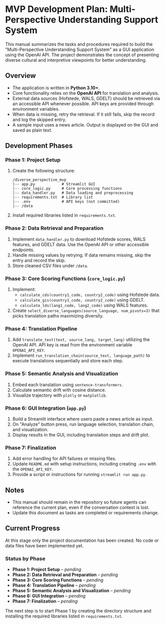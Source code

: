 # MVP Development Plan: Multi-Perspective Understanding Support System

This manual summarizes the tasks and procedures required to build the "Multi-Perspective Understanding Support System" as a GUI application using the OpenAI API. The project demonstrates the concept of presenting diverse cultural and interpretive viewpoints for better understanding.

## Overview

- The application is written in **Python 3.10+**.
- Core functionality relies on the **OpenAI API** for translation and analysis.
- External data sources (Hofstede, WALS, GDELT) should be retrieved via an accessible API whenever possible. API keys are provided through environment variables.
- When data is missing, retry the retrieval. If it still fails, skip the record and log the skipped entry.
- A sample input uses a news article. Output is displayed on the GUI and saved as plain text.

## Development Phases

### Phase 1: Project Setup
1. Create the following structure:
   ```
   /diverse_perspective_mvp
   |-- app.py            # Streamlit GUI
   |-- core_logic.py     # Core processing functions
   |-- data_handler.py   # Data loading and preprocessing
   |-- requirements.txt  # Library list
   |-- .env              # API keys (not committed)
   |-- /data
   ```
2. Install required libraries listed in `requirements.txt`.

### Phase 2: Data Retrieval and Preparation
1. Implement `data_handler.py` to download Hofstede scores, WALS features, and GDELT data. Use the OpenAI API or other accessible endpoints.
2. Handle missing values by retrying. If data remains missing, skip the entry and record the skip.
3. Store cleaned CSV files under `/data`.

### Phase 3: Core Scoring Functions (`core_logic.py`)
1. Implement:
   - `calculate_cds(country1_code, country2_code)` using Hofstede data.
   - `calculate_gis(country1_code, country2_code)` using GDELT.
   - `calculate_lds(lang1_code, lang2_code)` using WALS features.
2. Create `select_diverse_languages(source_language, num_pivots=3)` that picks translation paths maximizing diversity.

### Phase 4: Translation Pipeline
1. Add `translate_text(text, source_lang, target_lang)` utilizing the OpenAI API. API key is read from the environment variable `OPENAI_API_KEY`.
2. Implement `run_translation_chain(source_text, language_path)` to execute translations sequentially and store each step.

### Phase 5: Semantic Analysis and Visualization
1. Embed each translation using `sentence-transformers`.
2. Calculate semantic drift with cosine distance.
3. Visualize trajectory with `plotly` or `matplotlib`.

### Phase 6: GUI Integration (`app.py`)
1. Build a Streamlit interface where users paste a news article as input.
2. On "Analyze" button press, run language selection, translation chain, and visualization.
3. Display results in the GUI, including translation steps and drift plot.

### Phase 7: Finalization
1. Add error handling for API failures or missing files.
2. Update `README.md` with setup instructions, including creating `.env` with the `OPENAI_API_KEY`.
3. Provide a script or instructions for running `streamlit run app.py`.

## Notes
- This manual should remain in the repository so future agents can reference the current plan, even if the conversation context is lost.
- Update this document as tasks are completed or requirements change.

## Current Progress

At this stage only the project documentation has been created. No code or data files
have been implemented yet.

### Status by Phase

- **Phase 1: Project Setup** – *pending*
- **Phase 2: Data Retrieval and Preparation** – *pending*
- **Phase 3: Core Scoring Functions** – *pending*
- **Phase 4: Translation Pipeline** – *pending*
- **Phase 5: Semantic Analysis and Visualization** – *pending*
- **Phase 6: GUI Integration** – *pending*
- **Phase 7: Finalization** – *pending*

The next step is to start Phase&nbsp;1 by creating the directory structure
and installing the required libraries listed in `requirements.txt`.
